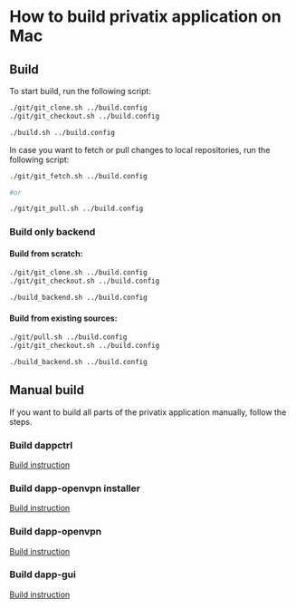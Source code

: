 # How to build privatix application on Mac

## Build

To start build, run the following script:

```bash
./git/git_clone.sh ../build.config 
./git/git_checkout.sh ../build.config 

./build.sh ../build.config
```

In case you want to fetch or pull changes to local repositories, run the following script:

```bash
./git/git_fetch.sh ../build.config 

#or

./git/git_pull.sh ../build.config 
```

### Build only backend

#### Build from scratch:

```bash
./git/git_clone.sh ../build.config 
./git/git_checkout.sh ../build.config 

./build_backend.sh ../build.config
```

#### Build from existing sources:

```bash
./git/pull.sh ../build.config 
./git/git_checkout.sh ../build.config 

./build_backend.sh ../build.config
```

## Manual build

If you want to build all parts of the privatix application manually, 
follow the steps.

### Build dappctrl

[Build instruction](https://github.com/Privatix/dappctrl/blob/master/README.md)

### Build dapp-openvpn installer

[Build instruction](https://github.com/Privatix/dapp-openvpn/tree/master/inst/README.md)

### Build dapp-openvpn

[Build instruction](https://github.com/Privatix/dapp-openvpn/tree/master/README.md)

### Build dapp-gui

[Build instruction](https://github.com/Privatix/dapp-gui/README.md)
